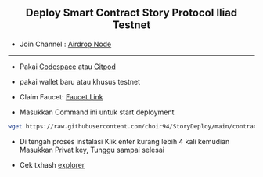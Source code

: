 <h2 align=center> Deploy Smart Contract Story Protocol Iliad Testnet</h2>

- Join Channel : [Airdrop Node](https://t.me/airdrop_node)
---
- Pakai [Codespace](https://github.com/codespaces) atau [Gitpod](https://gitpod.io/workspaces)
- pakai wallet baru atau khusus testnet

- Claim Faucet: [Faucet Link](https://faucet.story.foundation/)
- Masukkan Command ini untuk start deployment
```bash
wget https://raw.githubusercontent.com/choir94/StoryDeploy/main/contract.sh && chmod +x contract.sh && ./contract.sh
```
- Di tengah proses instalasi Klik enter kurang lebih 4 kali kemudian Masukkan Privat key, Tunggu sampai selesai

- Cek txhash [explorer](https://testnet.storyscan.xyz/)
